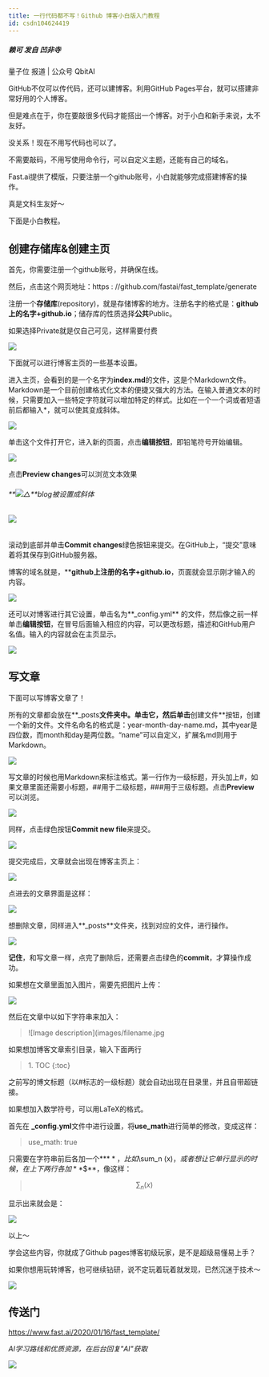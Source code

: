 ```yaml
---
title: 一行代码都不写！Github 博客小白版入门教程
id: csdn104624419
---
```


##### 赖可 发自 凹非寺
量子位 报道 | 公众号 QbitAI

GitHub不仅可以传代码，还可以建博客。利用GitHub Pages平台，就可以搭建非常好用的个人博客。

但是难点在于，你在要敲很多代码才能搭出一个博客。对于小白和新手来说，太不友好。

没关系！现在不用写代码也可以了。

不需要敲码，不用写使用命令行，可以自定义主题，还能有自己的域名。

Fast.ai提供了模版，只要注册一个github账号，小白就能够完成搭建博客的操作。

真是文科生友好～

下面是小白教程。

## 创建存储库&创建主页

首先，你需要注册一个github账号，并确保在线。

然后，点击这个网页地址：https : //github.com/fastai/fast_template/generate

注册一个**存储库**(repository)，就是存储博客的地方。注册名字的格式是：**github上的名字+github.io**；储存库的性质选择**公共**Public。

如果选择Private就是仅自己可见，这样需要付费

![](../img/604ab2a190def223d0068a61ad6aa98f.png)

下面就可以进行博客主页的一些基本设置。

进入主页，会看到的是一个名字为**index.md**的文件，这是个Markdown文件。Markdown是一个目前创建格式化文本的便捷又强大的方法。在输入普通文本的时候，只需要加入一些特定字符就可以增加特定的样式。比如在一个一个词或者短语前后都输入*，就可以使其变成斜体。

![](../img/37991be1f9a758ad9ef48fc11073a468.png)

单击这个文件打开它，进入新的页面，点击**编辑按钮**，即铅笔符号开始编辑。

![](../img/49e8b8c84f4ac2aca7690b02506cd3fa.png)

点击**Preview changes**可以浏览文本效果

###### **![](../img/652a11040a4b8815acefa570e7097321.png)△**blog被设置成斜体

###### ![](../img/9b2d8db09afddc1f235fb158068a0ac1.png)

滚动到底部并单击**Commit changes**绿色按钮来提交。在GitHub上，“提交”意味着将其保存到GitHub服务器。

博客的域名就是，****github上注册的名字+github.io**，页面就会显示刚才输入的内容。

![](../img/4079f1169fb275b60a22c290029d0bc0.png)

还可以对博客进行其它设置，单击名为**_config.yml** 的文件，然后像之前一样单击**编辑按钮**，在冒号后面输入相应的内容，可以更改标题，描述和GitHub用户名值。输入的内容就会在主页显示。

![](../img/178c54ed9b588e1668adb0b069beab07.png)

## 写文章

下面可以写博客文章了！

所有的文章都会放在**_posts**文件夹中。单击它，然后单击**创建文件**按钮，创建一个新的文件。文件名命名的格式是：year-month-day-name.md，其中year是四位数，而month和day是两位数。“name”可以自定义，扩展名md则用于Markdown。

![](../img/bf855bfb3f4c72ee090f51f4ef3ae6b1.png)

写文章的时候也用Markdown来标注格式。第一行作为一级标题，开头加上#，如果文章里面还需要小标题，##用于二级标题，###用于三级标题。点击**Preview**可以浏览。

![](../img/c940da5b877f217e945f8460ce8a0b21.png)

同样，点击绿色按钮**Commit new file**来提交。

![](../img/51ebc25eba6f621c9ede65a418dd72fa.png)

提交完成后，文章就会出现在博客主页上：

![](../img/0827f3d57d1818987fa6878f378160f5.png)

点进去的文章界面是这样：

![](../img/eea92281977d7369a049e58f2e82b6c1.png)

想删除文章，同样进入**_posts**文件夹，找到对应的文件，进行操作。

![](../img/f932a643b4c758dc584a381880d86f66.png)

**记住**，和写文章一样，点完了删除后，还需要点击绿色的**commit**，才算操作成功。

如果想在文章里面加入图片，需要先把图片上传：

![](../img/76a600a3bf2f02e76c894d8eaa695168.png)

然后在文章中以如下字符串来加入：

> ![Image description](images/filename.jpg

如果想加博客文章索引目录，输入下面两行

> 1\. TOC
> {:toc}

之前写的博文标题（以#标志的一级标题）就会自动出现在目录里，并且自带超链接。

如果想加入数学符号，可以用LaTeX的格式。

首先在 **_config.yml**文件中进行设置，将**use_math**进行简单的修改，变成这样：

> use_math: true

只需要在字符串前后各加一个**$**，比如$\sum_n (x)$，或者想让它单行显示的时候，在上下两行各加**$$**，像这样：

> $$
> \sum_n (x)
> $$

显示出来就会是：

![](../img/846b7e86953936af881fedf6f1ac21c4.png)

以上～

学会这些内容，你就成了Github pages博客初级玩家，是不是超级易懂易上手？

如果你想用玩转博客，也可继续钻研，说不定玩着玩着就发现，已然沉迷于技术～

![](../img/79197d768c57734dcac5d4956a395534.png)

## 传送门

https://www.fast.ai/2020/01/16/fast_template/

*AI学习路线和优质资源，在后台回复"AI"获取*

![](../img/ac1260bd6d55ebcd4401293b8b1ef5ff.png)